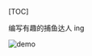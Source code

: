 [TOC]

<!-- getTotalLength
getPointAtLength -->

编写有趣的捕鱼达人 ing

![demo](demo-img/demo-2021-12-7.png)